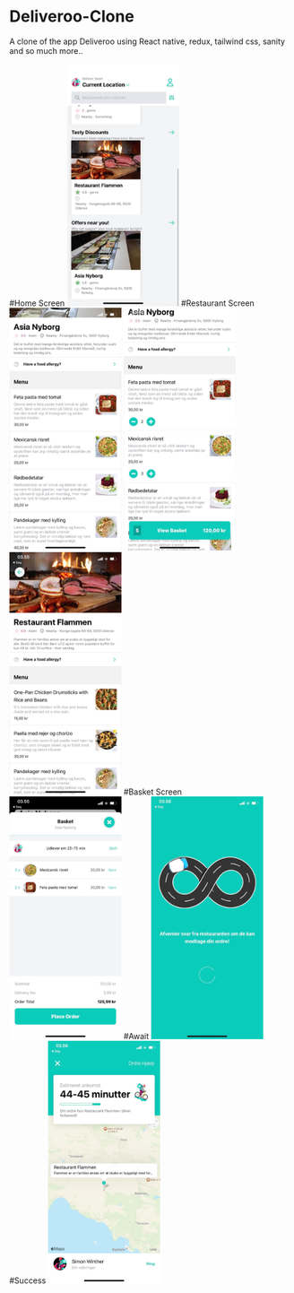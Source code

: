 # Deliveroo-Clone
A clone of the app Deliveroo using React native, redux, tailwind css, sanity and so much more..

#Home Screen
<img src="./assets/292767013_1058356888138759_1283593549973690909_n.jpg" alt="drawing" width="200"/>
#Restaurant Screen
<img src="./assets/293586748_306202834994702_1812463041789747838_n.jpg" alt="drawing" width="200"/>
<img src="./assets/293803014_626345168884887_557738328140163552_n.jpg" alt="drawing" width="200"/>
<img src="./assets/294711161_585145969996307_7347790364346155925_n.jpg" alt="drawing" width="200"/>
#Basket Screen
<img src="./assets/293956514_369294061950226_2429139719185819895_n.jpg" alt="drawing" width="200"/>
#Await
<img src="./assets/294615914_766732991141695_5255980360598401908_n.jpg" alt="drawing" width="200"/>
#Success
<img src="./assets/294445875_508028367749230_6818937651471916248_n.jpg" alt="drawing" width="200"/>



